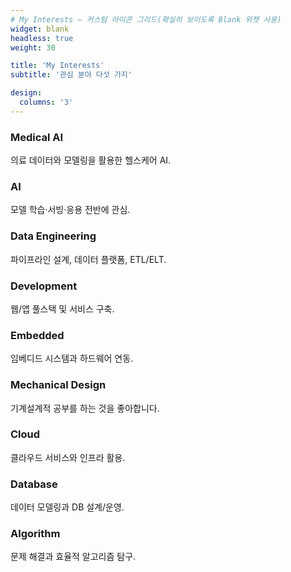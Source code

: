 ```yaml
---
# My Interests — 커스텀 아이콘 그리드(확실히 보이도록 Blank 위젯 사용)
widget: blank
headless: true
weight: 30

title: 'My Interests'
subtitle: '관심 분야 다섯 가지'

design:
  columns: '3'
---
```


<div class="features-grid">
  <div class="feature-item">
    <i class="fas fa-heartbeat"></i>
    <h3>Medical AI</h3>
    <p>의료 데이터와 모델링을 활용한 헬스케어 AI.</p>
  </div>
  <div class="feature-item">
    <i class="fas fa-robot"></i>
    <h3>AI</h3>
    <p>모델 학습·서빙·응용 전반에 관심.</p>
  </div>
  <div class="feature-item">
    <i class="fas fa-database"></i>
    <h3>Data Engineering</h3>
    <p>파이프라인 설계, 데이터 플랫폼, ETL/ELT.</p>
  </div>
  <div class="feature-item">
    <i class="fas fa-code"></i>
    <h3>Development</h3>
    <p>웹/앱 풀스택 및 서비스 구축.</p>
  </div>
  <div class="feature-item">
    <i class="fas fa-microchip"></i>
    <h3>Embedded</h3>
    <p>임베디드 시스템과 하드웨어 연동.</p>
  </div>
  <div class="feature-item">
    <i class="fas fa-cogs"></i>
    <h3>Mechanical Design</h3>
    <p>기계설계적 공부를 하는 것을 좋아합니다.</p>
  </div>
  <div class="feature-item">
    <i class="fas fa-cloud"></i>
    <h3>Cloud</h3>
    <p>클라우드 서비스와 인프라 활용.</p>
  </div>
  <div class="feature-item">
    <i class="fas fa-server"></i>
    <h3>Database</h3>
    <p>데이터 모델링과 DB 설계/운영.</p>
  </div>
  <div class="feature-item">
    <i class="fas fa-project-diagram"></i>
    <h3>Algorithm</h3>
    <p>문제 해결과 효율적 알고리즘 탐구.</p>
  </div>
</div>
